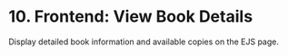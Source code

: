 # 10. Frontend: View Book Details

Display detailed book information and available copies on the EJS page.